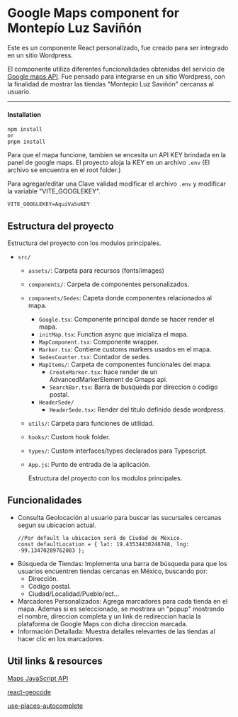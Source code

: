 # Google Maps component for Montepío Luz Saviñón

Este es un componente React personalizado, fue creado para ser integrado en un sitio Wordpress.

El componente utiliza diferentes funcionalidades obtenidas del servicio de [Google maps API](https://developers.google.com/maps/documentation). Fue pensado para integrarse en un sitio Wordpress, con la finalidad de mostrar las tiendas "Montepío Luz Saviñón" cercanas al usuario.

---



#### **Installation**

```
npm install 
or 
pnpm install
```

Para que el mapa funcione, tambien se encesita un API KEY brindada en la panel de google maps. El proyecto aloja la KEY en un archivo `.env` (El archivo se encuentra en el root folder.)

Para agregar/editar una Clave validad modificar el archivo `.env` y modificar la variable "VITE_GOOGLEKEY".

```
VITE_GOOGLEKEY=AquiVaSuKEY
```

## Estructura del proyecto

Estructura del proyecto con los modulos principales.

* `src/`

  * `assets/`: Carpeta para recursos (fonts/images)
  * `components/`: Carpeta de componentes personalizados.
  * `components/Sedes`: Capeta donde componentes relacionados al mapa.

    * `Google.tsx`: Componente principal donde se hacer render el mapa.
    * `initMap.tsx`: Function async que inicializa el mapa.
    * `MapComponent.tsx`: Componente wrapper.
    * `Marker.tsx`: Contiene customs markers usados en el mapa.
    * `SedesCounter.tsx`: Contador de sedes.
    * `MapItems/`: Carpeta de componentes funcionales del mapa.
      * `CreateMarker.tsx`: hace render de un AdvancedMarkerElement de Gmaps api.
      * `SearchBar.tsx`: Barra de busqueda por direccion o codigo postal.
    * `HeaderSede/`
      * `HeaderSede.tsx`: Render del titulo definido desde wordpress.
  * `utils/`: Carpeta para funciones de utilidad.
  * `hooks/`: Custom hook folder.
  * `types/`: Custom interfaces/types declarados para Typescript.
  * `App.js`: Punto de entrada de la aplicación.

    Estructura del proyecto con los modulos principales.

## Funcionalidades

* Consulta Geolocación al usuario para buscar las sucursales cercanas segun su ubicacion actual.
  ```
  //Por default la ubicacion será de Ciudad de México.
  const defaultLocation = { lat: 19.43534430248748, lng: -99.13470289762083 };
  ```
* Búsqueda de Tiendas: Implementa una barra de búsqueda para que los usuarios encuentren tiendas cercanas en México, buscando por:
  * Dirección.
  * Código postal.
  * Ciudad/Localidad/Pueblo/ect...
* Marcadores Personalizados: Agrega marcadores para cada tienda en el mapa. Ademas si es seleccionado, se mostrara un "popup" mostrando el nombre, direccion completa y un link de redireccion hacia la plataforma de Google Maps con dicha direccion marcada.
* Información Detallada: Muestra detalles relevantes de las tiendas al hacer clic en los marcadores.


## Util links & resources

[Maps JavaScript API ](https://developers.google.com/maps/documentation/javascript)

[react-geocode](https://www.npmjs.com/package/react-geocode)

[use-places-autocomplete](https://www.npmjs.com/package/use-places-autocomplete)
